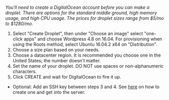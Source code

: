 *You'll need to create a DigitalOcean account before you can make a droplet. There are options for the standard middle ground, high memory usage, and high CPU usage. The prices for droplet sizes range from $5/mo to $1280/mo.*

1. Select "Create Droplet", then under "Choose an image" select "one-click apps" and choose Wordpress 4.8 on 16.04. For provisioning when using the Roots method, select Ubuntu 16.04.2 x64 on "Distribution".
2. Choose a size plan based on your needs.
3. Choose a datacenter region. It is recommended you choose one in the United States; the number doesn't matter.
4. Set the name of your droplet. DO NOT use spaces or non-alphanumeric characters.
5. Click CREATE and wait for DigitalOcean to fire it up.

- Optional: Add an SSH key between steps 3 and 4. See [here](https://www.digitalocean.com/community/tutorials/how-to-use-ssh-keys-with-digitalocean-droplets) on how to create one and get into the server.
